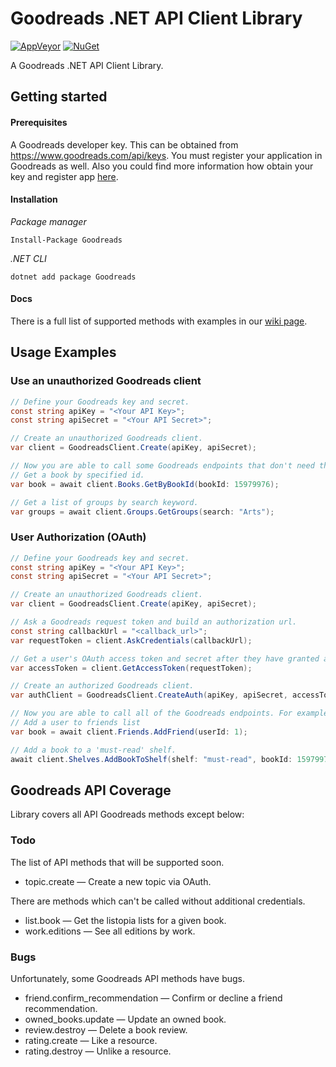 Goodreads .NET API Client Library
=============

[![AppVeyor](https://img.shields.io/appveyor/ci/adamkrogh/goodreads-dotnet.svg)](https://ci.appveyor.com/project/adamkrogh/goodreads-dotnet) [![NuGet](https://img.shields.io/nuget/v/Goodreads.svg)](https://www.nuget.org/packages/Goodreads)

A Goodreads .NET API Client Library.

## Getting started
#### Prerequisites
A Goodreads developer key. 
This can be obtained from https://www.goodreads.com/api/keys.
You must register your application in Goodreads as well.
Also you could find more information how obtain your key and register app [here](https://www.goodreads.com/api/documentation).

#### Installation
*Package manager*
```
Install-Package Goodreads
```
*.NET CLI*
```
dotnet add package Goodreads
```

#### Docs
There is a full list of supported methods with examples in our [wiki page](https://github.com/adamkrogh/goodreads-dotnet/wiki/API-methods-documentation).

## Usage Examples

### Use an unauthorized Goodreads client
```csharp
// Define your Goodreads key and secret.
const string apiKey = "<Your API Key>";
const string apiSecret = "<Your API Secret>"; 

// Create an unauthorized Goodreads client.
var client = GoodreadsClient.Create(apiKey, apiSecret);

// Now you are able to call some Goodreads endpoints that don't need the OAuth credentials. For example:
// Get a book by specified id.
var book = await client.Books.GetByBookId(bookId: 15979976); 

// Get a list of groups by search keyword.
var groups = await client.Groups.GetGroups(search: "Arts"); 
```

### User Authorization (OAuth)

```csharp
// Define your Goodreads key and secret.
const string apiKey = "<Your API Key>";
const string apiSecret = "<Your API Secret>"; 

// Create an unauthorized Goodreads client.
var client = GoodreadsClient.Create(apiKey, apiSecret);

// Ask a Goodreads request token and build an authorization url.
const string callbackUrl = "<callback_url>";
var requestToken = client.AskCredentials(callbackUrl);

// Get a user's OAuth access token and secret after they have granted access.
var accessToken = client.GetAccessToken(requestToken);

// Create an authorized Goodreads client.
var authClient = GoodreadsClient.CreateAuth(apiKey, apiSecret, accessToken.Token, accessToken.Secret);

// Now you are able to call all of the Goodreads endpoints. For example:
// Add a user to friends list
var book = await client.Friends.AddFriend(userId: 1); 

// Add a book to a 'must-read' shelf.
await client.Shelves.AddBookToShelf(shelf: "must-read", bookId: 15979976); 
```

## Goodreads API Coverage

Library covers all API Goodreads methods except below:

### Todo

The list of API methods that will be supported soon.

- topic.create — Create a new topic via OAuth.

There are methods which can't be called without additional credentials.

- list.book — Get the listopia lists for a given book.
- work.editions — See all editions by work.

### Bugs

Unfortunately, some Goodreads API methods have bugs.

- friend.confirm_recommendation — Confirm or decline a friend recommendation.
- owned_books.update — Update an owned book.
- review.destroy — Delete a book review.
- rating.create — Like a resource.
- rating.destroy — Unlike a resource.
